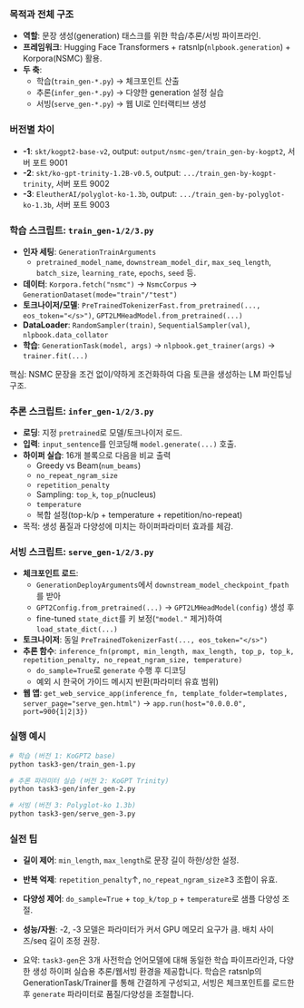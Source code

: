### 목적과 전체 구조
- **역할**: 문장 생성(generation) 태스크를 위한 학습/추론/서빙 파이프라인.
- **프레임워크**: Hugging Face Transformers + ratsnlp(`nlpbook.generation`) + Korpora(NSMC) 활용.
- **두 축**: 
  - 학습(`train_gen-*.py`) → 체크포인트 산출
  - 추론(`infer_gen-*.py`) → 다양한 generation 설정 실습
  - 서빙(`serve_gen-*.py`) → 웹 UI로 인터랙티브 생성

### 버전별 차이
- **-1**: `skt/kogpt2-base-v2`, output: `output/nsmc-gen/train_gen-by-kogpt2`, 서버 포트 9001
- **-2**: `skt/ko-gpt-trinity-1.2B-v0.5`, output: `.../train_gen-by-kogpt-trinity`, 서버 포트 9002
- **-3**: `EleutherAI/polyglot-ko-1.3b`, output: `.../train_gen-by-polyglot-ko-1.3b`, 서버 포트 9003

### 학습 스크립트: `train_gen-1/2/3.py`
- **인자 세팅**: `GenerationTrainArguments`
  - `pretrained_model_name`, `downstream_model_dir`, `max_seq_length`, `batch_size`, `learning_rate`, `epochs`, `seed` 등.
- **데이터**: `Korpora.fetch("nsmc")` → `NsmcCorpus` → `GenerationDataset(mode="train"/"test")`
- **토크나이저/모델**: `PreTrainedTokenizerFast.from_pretrained(..., eos_token="</s>")`, `GPT2LMHeadModel.from_pretrained(...)`
- **DataLoader**: `RandomSampler(train)`, `SequentialSampler(val)`, `nlpbook.data_collator`
- **학습**: `GenerationTask(model, args)` → `nlpbook.get_trainer(args)` → `trainer.fit(...)`

핵심: NSMC 문장을 조건 없이/약하게 조건화하여 다음 토큰을 생성하는 LM 파인튜닝 구조.

### 추론 스크립트: `infer_gen-1/2/3.py`
- **로딩**: 지정 `pretrained`로 모델/토크나이저 로드.
- **입력**: `input_sentence`를 인코딩해 `model.generate(...)` 호출.
- **하이퍼 실습**: 16개 블록으로 다음을 비교 출력
  - Greedy vs Beam(`num_beams`)
  - `no_repeat_ngram_size`
  - `repetition_penalty`
  - Sampling: `top_k`, `top_p`(nucleus)
  - `temperature`
  - 복합 설정(top-k/p + temperature + repetition/no-repeat)
- 목적: 생성 품질과 다양성에 미치는 하이퍼파라미터 효과를 체감.

### 서빙 스크립트: `serve_gen-1/2/3.py`
- **체크포인트 로드**:
  - `GenerationDeployArguments`에서 `downstream_model_checkpoint_fpath`를 받아
  - `GPT2Config.from_pretrained(...)` → `GPT2LMHeadModel(config)` 생성 후
  - fine-tuned `state_dict`를 키 보정(`"model."` 제거)하여 `load_state_dict(...)`
- **토크나이저**: 동일 `PreTrainedTokenizerFast(..., eos_token="</s>")`
- **추론 함수**: `inference_fn(prompt, min_length, max_length, top_p, top_k, repetition_penalty, no_repeat_ngram_size, temperature)`
  - `do_sample=True`로 `generate` 수행 후 디코딩
  - 예외 시 한국어 가이드 메시지 반환(파라미터 유효 범위)
- **웹 앱**: `get_web_service_app(inference_fn, template_folder=templates, server_page="serve_gen.html")` → `app.run(host="0.0.0.0", port=900{1|2|3})`

### 실행 예시
```bash
# 학습 (버전 1: KoGPT2 base)
python task3-gen/train_gen-1.py

# 추론 파라미터 실습 (버전 2: KoGPT Trinity)
python task3-gen/infer_gen-2.py

# 서빙 (버전 3: Polyglot-ko 1.3b)
python task3-gen/serve_gen-3.py
```

### 실전 팁
- **길이 제어**: `min_length`, `max_length`로 문장 길이 하한/상한 설정.
- **반복 억제**: `repetition_penalty`↑, `no_repeat_ngram_size`≥3 조합이 유효.
- **다양성 제어**: `do_sample=True` + `top_k/top_p` + `temperature`로 샘플 다양성 조절.
- **성능/자원**: -2, -3 모델은 파라미터가 커서 GPU 메모리 요구가 큼. 배치 사이즈/seq 길이 조정 권장.

- 요약: `task3-gen`은 3개 사전학습 언어모델에 대해 동일한 학습 파이프라인과, 다양한 생성 하이퍼 실습용 추론/웹서빙 환경을 제공합니다. 학습은 ratsnlp의 GenerationTask/Trainer를 통해 간결하게 구성되고, 서빙은 체크포인트를 로드한 후 `generate` 파라미터로 품질/다양성을 조절합니다.